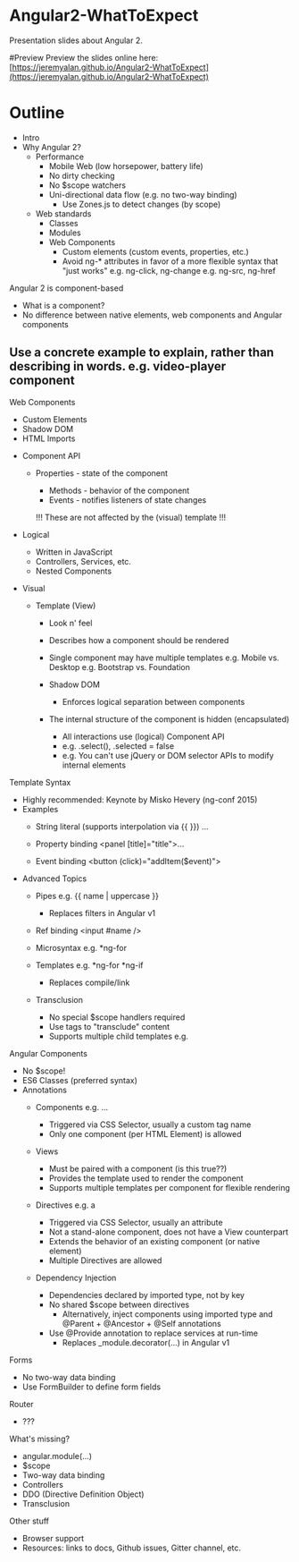 # Angular2-WhatToExpect
Presentation slides about Angular 2.

#Preview
Preview the slides online here: [https://jeremyalan.github.io/Angular2-WhatToExpect](https://jeremyalan.github.io/Angular2-WhatToExpect)

# Outline
* Intro
* Why Angular 2?
  * Performance
    * Mobile Web (low horsepower, battery life)
    * No dirty checking
    * No $scope watchers
    * Uni-directional data flow (e.g. no two-way binding)
      * Use Zones.js to detect changes (by scope)
  * Web standards
    * Classes
    * Modules
    * Web Components
      * Custom elements (custom events, properties, etc.)
      * Avoid ng-* attributes in favor of a more flexible syntax that "just works"
        e.g. ng-click, ng-change
        e.g. ng-src, ng-href

Angular 2 is component-based
 - What is a component?
 - No difference between native elements, web components and Angular components

## Use a concrete example to explain, rather than describing in words. e.g. video-player component
Web Components
  - Custom Elements
  - Shadow DOM
  - HTML Imports
  
  * Component API
    * Properties - state of the component
	  * Methods - behavior of the component
	  * Events - notifies listeners of state changes
	  
	  !!! These are not affected by the (visual) template !!! 
  
  * Logical
    * Written in JavaScript
    * Controllers, Services, etc.
    * Nested Components
  * Visual
    * Template (View)
	  * Look n' feel
	  * Describes how a component should be rendered
	  * Single component may have multiple templates
	    e.g. Mobile vs. Desktop
  		e.g. Bootstrap vs. Foundation
	  
	  * Shadow DOM
	    * Enforces logical separation between components
      * The internal structure of the component is hidden (encapsulated)
		  * All interactions use (logical) Component API
        * e.g. .select(), .selected = false
        * e.g. You can't use jQuery or DOM selector APIs to modify internal elements

Template Syntax
  * Highly recommended: Keynote by Misko Hevery (ng-conf 2015)
  * Examples
    * String literal (supports interpolation via {{ }})
      <panel title="Hello {{ name }}!">...</panel>
      
    * Property binding
      <panel [title]="title">...</panel>
      
    * Event binding
      <button (click)="addItem($event)"></button>
  * Advanced Topics
    * Pipes
      e.g. {{ name | uppercase }}
      
      * Replaces filters in Angular v1

    * Ref binding
      <input #name />
    
    * Microsyntax
      e.g. *ng-for

    * Templates
      e.g. *ng-for *ng-if
      
      * Replaces compile/link

    * Transclusion
      * No special $scope handlers required
      * Use <content> tags to "transclude" content
      * Supports multiple child templates
        e.g. <content select="[head]"></content>

Angular Components
  * No $scope!
  * ES6 Classes (preferred syntax)
  * Annotations
    * Components
      e.g. <panel title="My Profile">...</panel>
      
      * Triggered via CSS Selector, usually a custom tag name
      * Only one component (per HTML Element) is allowed
    * Views
      * Must be paired with a component (is this true??)
      * Provides the template used to render the component
      * Supports multiple templates per component for flexible rendering
    * Directives
      e.g. <i class="icon-help" tooltip="Click here to learn more"></i>
      a
      * Triggered via CSS Selector, usually an attribute
      * Not a stand-alone component, does not have a View counterpart
      * Extends the behavior of an existing component (or native element)
      * Multiple Directives are allowed
    * Dependency Injection
      * Dependencies declared by imported type, not by key
      * No shared $scope between directives
        * Alternatively, inject components using imported type and @Parent + @Ancestor + @Self annotations
      * Use @Provide annotation to replace services at run-time
        * Replaces _module.decorator(...) in Angular v1

Forms
  * No two-way data binding
  * Use FormBuilder to define form fields

Router
  * ???

What's missing?
  * angular.module(...)
  * $scope
  * Two-way data binding
  * Controllers
  * DDO (Directive Definition Object)
  * Transclusion



Other stuff
  * Browser support
  * Resources: links to docs, Github issues, Gitter channel, etc.